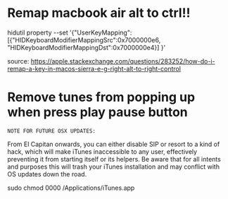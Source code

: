 # Remap macbook air alt to ctrl!!

hidutil property --set '{"UserKeyMapping":
    [{"HIDKeyboardModifierMappingSrc":0x7000000e6,
      "HIDKeyboardModifierMappingDst":0x7000000e4}]
}'

source: https://apple.stackexchange.com/questions/283252/how-do-i-remap-a-key-in-macos-sierra-e-g-right-alt-to-right-control

# Remove tunes from popping up when press play pause button

    NOTE FOR FUTURE OSX UPDATES:

From El Capitan onwards, you can either disable SIP or resort to a kind of hack, which will make iTunes inaccessible to any user, effectively preventing it from starting itself or its helpers. Be aware that for all intents and purposes this will trash your iTunes installation and may conflict with OS updates down the road.

sudo chmod 0000 /Applications/iTunes.app

